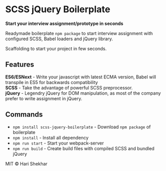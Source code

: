 # SCSS jQuery Boilerplate

**Start your interview assignment/prototype in seconds**

Readymade boilerplate `npm package` to start interview assignment with configured SCSS, Babel loaders and jQuery library.

Scaffolding to start your project in few seconds.

## Features

**ES6/ESNext** - Write your javascript with latest ECMA version, Babel will transpile in ES5 for backwards compatibility <br>
**SCSS** - Take the advantage of powerful SCSS preprocessor.<br>
**jQuery** - Legendry jQuery for DOM manipulation, as most of the company prefer to write assignment in jQuery.

## Commands

- `npm install scss-jquery-boilerplate` - Download `npm package` of boilerplate
- `npm install` - Install all dependency
- `npm run start` - Start your webpack-server
- `npm run build` - Create build files with compiled SCSS and bundled jQuery

MIT © Hari Shekhar
